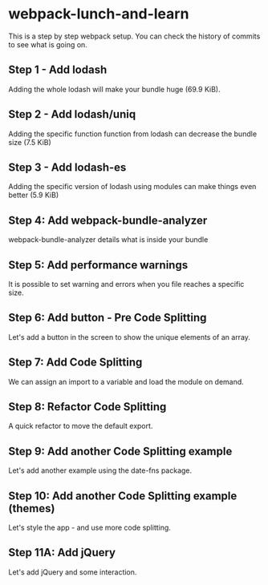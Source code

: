 # webpack-lunch-and-learn

This is a step by step webpack setup. You can check the history of commits to see what is going on.

## Step 1 - Add lodash

Adding the whole lodash will make your bundle huge (69.9 KiB).

## Step 2 - Add lodash/uniq

Adding the specific function function from lodash can decrease the bundle size (7.5 KiB)

## Step 3 - Add lodash-es

Adding the specific version of lodash using modules can make things even better (5.9 KiB)

## Step 4: Add webpack-bundle-analyzer

webpack-bundle-analyzer details what is inside your bundle

## Step 5: Add performance warnings

It is possible to set warning and errors when you file reaches a specific size.

## Step 6: Add button - Pre Code Splitting

Let's add a button in the screen to show the unique elements of an array.

## Step 7: Add Code Splitting

We can assign an import to a variable and load the module on demand.

## Step 8: Refactor Code Splitting

A quick refactor to move the default export.

## Step 9: Add another Code Splitting example

Let's add another example using the date-fns package.

## Step 10: Add another Code Splitting example (themes)

Let's style the app - and use more code splitting.

## Step 11A: Add jQuery

Let's add jQuery and some interaction.
